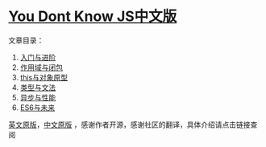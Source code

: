 # [You Dont Know JS中文版](https://github.com/kujian/You-Dont-Know-JS/tree/1ed-zh-CN)

文章目录：

1. [入门与进阶](https://github.com/kujian/You-Dont-Know-JS/blob/1ed-zh-CN/up%20&%20going/README.md#you-dont-know-js-up--going)
2. [作用域与闭包](https://github.com/kujian/You-Dont-Know-JS/blob/1ed-zh-CN/scope%20&%20closures/README.md#you-dont-know-js-scope--closures)
3. [this与对象原型](https://github.com/kujian/You-Dont-Know-JS/blob/1ed-zh-CN/this%20&%20object%20prototypes/README.md#you-dont-know-js-this--object-prototypes)
4. [类型与文法](https://github.com/kujian/You-Dont-Know-JS/blob/1ed-zh-CN/types%20&%20grammar/README.md#you-dont-know-js-types--grammar)
5. [异步与性能](https://github.com/kujian/You-Dont-Know-JS/blob/1ed-zh-CN/async%20&%20performance/README.md#you-dont-know-js-async--performance)
6. [ES6与未来](https://github.com/kujian/You-Dont-Know-JS/blob/1ed-zh-CN/es6%20&%20beyond/README.md#you-dont-know-js-es6--beyond)


[英文原版](https://github.com/getify/You-Dont-Know-JS)，[中文原版](https://github.com/getify/You-Dont-Know-JS/tree/1ed-zh-CN) ，感谢作者开源，感谢社区的翻译，具体介绍请点击链接查阅
